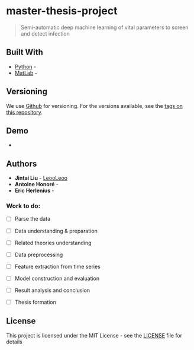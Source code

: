 # master-thesis-project
>  Semi-automatic deep machine learning of vital parameters to screen and detect infection

## Built With

* [Python][1] - 
* [MatLab][2] - 

## Versioning

We use [Github][3] for versioning. For the versions available, see the [tags on this repository][4].

## Demo
-

## Authors

* **Jintai Liu** - [LeooLeoo][5] 
* **Antoine Honoré** - 
* **Eric Herlenius** - 

### Work to do:
- [ ] Parse the data
- [ ] Data understanding & preparation
- [ ] Related theories understanding
- [ ] Data preprocessing
- [ ] Feature extraction from time series
- [ ] Model construction and evaluation
- [ ] Result analysis and conclusion
- [ ] Thesis formation


## License

This project is licensed under the MIT License - see the [LICENSE][6] file for details

[1]:	https://www.python.org/
[2]:	https://www.mathworks.com/products/matlab.html/
[3]:	https://github.com/
[4]:	https://github.com/LeooLeoo/master-thesis-project
[5]:	https://github.com/LeooLeoo
[6]:	LICENSE
